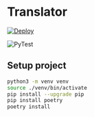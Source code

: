 # Translator

[![Deploy](https://github.com/dagolub/translator/actions/workflows/deploy.yml/badge.svg)](https://github.com/dagolub/translator/actions/workflows/deploy.yml)

![PyTest](https://img.shields.io/endpoint?url=https://gist.githubusercontent.com/dagolub/25d4bd2f53ddf0792bb916d62ac0205a/raw/translator.json)


## Setup project
```bash
python3 -m venv venv
source ./venv/bin/activate
pip install --upgrade pip
pip install poetry
poetry install
```